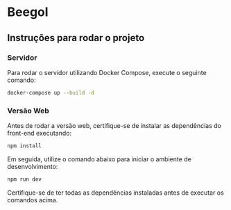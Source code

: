 # Beegol

## Instruções para rodar o projeto

### Servidor

Para rodar o servidor utilizando Docker Compose, execute o seguinte comando:

```bash
docker-compose up --build -d
```

### Versão Web

Antes de rodar a versão web, certifique-se de instalar as dependências do front-end executando:

```bash
npm install
```

Em seguida, utilize o comando abaixo para iniciar o ambiente de desenvolvimento:

```bash
npm run dev
```

Certifique-se de ter todas as dependências instaladas antes de executar os comandos acima.
